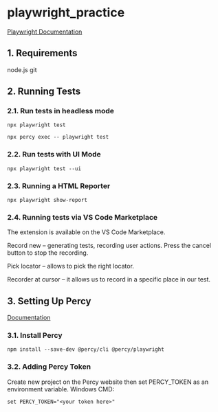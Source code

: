 # playwright_practice

[Playwright Documentation](https://playwright.dev/docs/intro)

## 1. Requirements

node.js
git

## 2. Running Tests

### 2.1. Run tests in headless mode

```
npx playwright test
```
```
npx percy exec -- playwright test
```

### 2.2. Run tests with UI Mode

```
npx playwright test --ui
```

### 2.3. Running a HTML Reporter

```
npx playwright show-report
```

### 2.4. Running tests via VS Code Marketplace
The extension is available on the VS Code Marketplace.

Record new – generating tests, recording user actions. Press the cancel button to stop the recording.

Pick locator – allows to pick the right locator.

Recorder at cursor – it allows us to record in a specific place in our test.

## 3. Setting Up Percy

[Documentation](https://docs.percy.io/docs/playwright)

### 3.1. Install Percy

```
npm install --save-dev @percy/cli @percy/playwright
```

### 3.2. Adding Percy Token

Create new project on the Percy website then set PERCY_TOKEN as an environment variable.
Windows CMD:

```
set PERCY_TOKEN="<your token here>"
```
